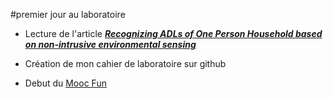 #premier jour au laboratoire

- Lecture de l'article _**[Recognizing ADLs of One Person Household based on non-intrusive environmental sensing](../CP_article/CP_Recognizing_ADLs_of_One_Person_Household_based.mkd)**_

- Création de mon cahier de laboratoire sur github

- Debut du [Mooc Fun](https://www.fun-mooc.fr/courses/course-v1:inria+41016+session01bis/courseware/4ab137e597734d239618e813ff3287c9/61853c0df111436d9104f93fcc131739/)
